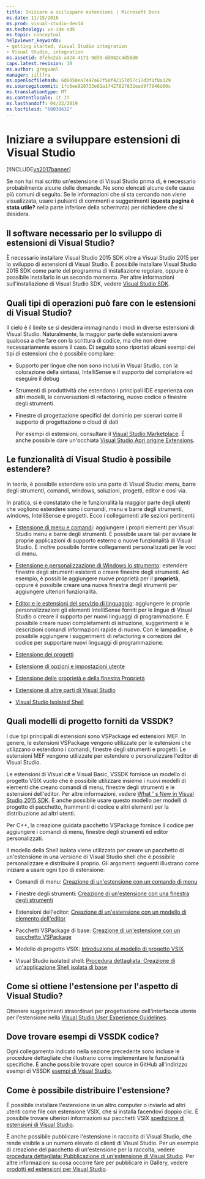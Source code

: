 ```yaml
---
title: Iniziare a sviluppare estensioni | Microsoft Docs
ms.date: 11/15/2016
ms.prod: visual-studio-dev14
ms.technology: vs-ide-sdk
ms.topic: conceptual
helpviewer_keywords:
- getting started, Visual Studio integration
- Visual Studio, integration
ms.assetid: 8fe5e2ab-a424-4173-9d39-dd082c4d58d0
caps.latest.revision: 30
ms.author: gregvanl
manager: jillfra
ms.openlocfilehash: 6d8050ea7447a67f50f42157d57c17d3f1f8a329
ms.sourcegitcommit: 1fc6ee928733e61a1f42782f832ead9f7946d00c
ms.translationtype: MT
ms.contentlocale: it-IT
ms.lasthandoff: 04/22/2019
ms.locfileid: "60038632"
---
```

# <a name="starting-to-develop-visual-studio-extensions"></a>Iniziare a sviluppare estensioni di Visual Studio
[!INCLUDE[vs2017banner](../includes/vs2017banner.md)]

Se non hai mai scritto un'estensione di Visual Studio prima di, è necessario probabilmente alcune delle domande. Ne sono elencati alcune delle cause più comuni di seguito. Se le informazioni che si sta cercando non viene visualizzata, usare i pulsanti di commenti e suggerimenti (**questa pagina è stata utile?** nella parte inferiore della schermata) per richiedere che si desidera.

## <a name="what-software-do-i-need-to-develop-visual-studio-extensions"></a>Il software necessario per lo sviluppo di estensioni di Visual Studio?
 È necessario installare Visual Studio 2015 SDK oltre a Visual Studio 2015 per lo sviluppo di estensioni di Visual Studio.   È possibile installare Visual Studio 2015 SDK come parte del programma di installazione regolare, oppure è possibile installarlo in un secondo momento. Per altre informazioni sull'installazione di Visual Studio SDK, vedere [Visual Studio SDK](../extensibility/visual-studio-sdk.md).

## <a name="what-kinds-of-things-can-i-do-with-visual-studio-extensions"></a>Quali tipi di operazioni può fare con le estensioni di Visual Studio?
 Il cielo è il limite se si desidera immaginando i modi in diverse estensioni di Visual Studio. Naturalmente, la maggior parte delle estensioni avere qualcosa a che fare con la scrittura di codice, ma che non deve necessariamente essere il caso. Di seguito sono riportati alcuni esempi dei tipi di estensioni che è possibile compilare:

- Supporto per lingue che non sono inclusi in Visual Studio, con la colorazione della sintassi, IntelliSense e il supporto del compilatore ed eseguire il debug

- Strumenti di produttività che estendono i principali IDE esperienza con altri modelli, le conversazioni di refactoring, nuovo codice o finestre degli strumenti

- Finestre di progettazione specifici del dominio per scenari come il supporto di progettazione o cloud di dati

  Per esempi di estensioni, consultare il [Visual Studio Marketplace](https://marketplace.visualstudio.com/). È anche possibile dare un'occhiata [Visual Studio Apri origine Extensions](https://github.com/Microsoft/extendvs/blob/master/CommunityExtensions.md).

## <a name="which-visual-studio-features-can-i-extend"></a>Le funzionalità di Visual Studio è possibile estendere?
 In teoria, è possibile estendere solo una parte di Visual Studio: menu, barre degli strumenti, comandi, windows, soluzioni, progetti, editor e così via.

 In pratica, si è constatato che le funzionalità la maggior parte degli utenti che vogliono estendere sono i comandi, menu e barre degli strumenti, windows, IntelliSense e progetti. Ecco i collegamenti alle sezioni pertinenti:

- [Estensione di menu e comandi](../extensibility/extending-menus-and-commands.md): aggiungere i propri elementi per Visual Studio menu e barre degli strumenti. È possibile usare tali per avviare le proprie applicazioni di supporto esterno o nuove funzionalità di Visual Studio. È inoltre possibile fornire collegamenti personalizzati per le voci di menu.

- [Estensione e personalizzazione di Windows lo strumento](../extensibility/extending-and-customizing-tool-windows.md): estendere finestre degli strumenti esistenti o creare finestre degli strumenti. Ad esempio, è possibile aggiungere nuove proprietà per il **proprietà**, oppure è possibile creare una nuova finestra degli strumenti per aggiungere ulteriori funzionalità.

- [Editor e le estensioni del servizio di linguaggio](../extensibility/editor-and-language-service-extensions.md): aggiungere le proprie personalizzazioni gli elementi IntelliSense forniti per le lingue di Visual Studio o creare il supporto per nuovi linguaggi di programmazione. È possibile creare nuovi completamenti di istruzione, suggerimenti e le descrizioni comandi informazioni rapide di nuovo. Con le lampadine, è possibile aggiungere i suggerimenti di refactoring e correzioni del codice per supportare nuovi linguaggi di programmazione.

- [Estensione dei progetti](../extensibility/extending-projects.md)

- [Estensione di opzioni e impostazioni utente](../extensibility/extending-user-settings-and-options.md)

- [Estensione delle proprietà e della finestra Proprietà](../extensibility/extending-properties-and-the-property-window.md)

- [Estensione di altre parti di Visual Studio](../extensibility/extending-other-parts-of-visual-studio.md)

- [Visual Studio Isolated Shell](../extensibility/visual-studio-isolated-shell.md)

## <a name="BKMK_ProjectTemplate"></a> Quali modelli di progetto forniti da VSSDK?
 I due tipi principali di estensioni sono VSPackage ed estensioni MEF. In genere, le estensioni VSPackage vengono utilizzate per le estensioni che utilizzano o estendono i comandi, finestre degli strumenti e progetti. Le estensioni MEF vengono utilizzate per estendere o personalizzare l'editor di Visual Studio.

 Le estensioni di Visual c# e Visual Basic, VSSDK fornisce un modello di progetto VSIX vuoto che è possibile utilizzare insieme i nuovi modelli di elementi che creano comandi di menu, finestre degli strumenti e le estensioni dell'editor. Per altre informazioni, vedere [What ' s New in Visual Studio 2015 SDK](../extensibility/what-s-new-in-the-visual-studio-2015-sdk.md). È anche possibile usare questo modello per modelli di progetto di pacchetto, frammenti di codice e altri elementi per la distribuzione ad altri utenti.

 Per C++, la creazione guidata pacchetto VSPackage fornisce il codice per aggiungere i comandi di menu, finestre degli strumenti ed editor personalizzati.

 Il modello della Shell isolata viene utilizzato per creare un pacchetto di un'estensione in una versione di Visual Studio shell che è possibile personalizzare e distribuire il proprio. Gli argomenti seguenti illustrano come iniziare a usare ogni tipo di estensione:

- Comandi di menu: [Creazione di un'estensione con un comando di menu](../extensibility/creating-an-extension-with-a-menu-command.md)

- Finestre degli strumenti: [Creazione di un'estensione con una finestra degli strumenti](../extensibility/creating-an-extension-with-a-tool-window.md)

- Estensioni dell'editor: [Creazione di un'estensione con un modello di elemento dell'editor](../extensibility/creating-an-extension-with-an-editor-item-template.md)

- Pacchetti VSPackage di base: [Creazione di un'estensione con un pacchetto VSPackage](../extensibility/creating-an-extension-with-a-vspackage.md)

- Modello di progetto VSIX: [Introduzione al modello di progetto VSIX](../extensibility/getting-started-with-the-vsix-project-template.md)

- Visual Studio isolated shell: [Procedura dettagliata: Creazione di un'applicazione Shell isolata di base](../extensibility/walkthrough-creating-a-basic-isolated-shell-application.md)

## <a name="how-do-i-get-my-extension-to-look-like-visual-studio"></a>Come si ottiene l'estensione per l'aspetto di Visual Studio?
 Ottenere suggerimenti straordinari per progettazione dell'interfaccia utente per l'estensione nella [Visual Studio User Experience Guidelines](../extensibility/ux-guidelines/visual-studio-user-experience-guidelines.md).

## <a name="where-can-i-find-examples-of-vssdk-code"></a>Dove trovare esempi di VSSDK codice?
 Ogni collegamento indicato nella sezione precedente sono incluse le procedure dettagliate che illustrano come implementare le funzionalità specifiche. È anche possibile trovare open source in GitHub all'indirizzo esempi di VSSDK [esempi di Visual Studio](https://aka.ms/vs2015sdksamples).

## <a name="how-can-i-distribute-my-extension"></a>Come è possibile distribuire l'estensione?
 È possibile installare l'estensione in un altro computer o inviarlo ad altri utenti come file con estensione VSIX, che si installa facendovi doppio clic. È possibile trovare ulteriori informazioni sui pacchetti VSIX [spedizione di estensioni di Visual Studio](../extensibility/shipping-visual-studio-extensions.md).

 È anche possibile pubblicare l'estensione in raccolta di Visual Studio, che rende visibile a un numero elevato di clienti di Visual Studio. Per un esempio di creazione del pacchetto di un'estensione per la raccolta, vedere [procedura dettagliata: Pubblicazione di un'estensione di Visual Studio](../extensibility/walkthrough-publishing-a-visual-studio-extension.md). Per altre informazioni su cosa occorre fare per pubblicare in Gallery, vedere [prodotti ed estensioni per Visual Studio](https://visualstudiogallery.msdn.microsoft.com/).
